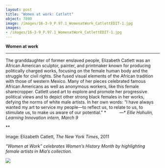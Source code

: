 ```yaml
---
layout: post
title: "Women at work: Catlett"
object: 7890
image: /images/16-3-9_P.97.1_WomenatWork_CatlettEDIT-1.jpg
images:
- /images/16-3-9_P.97.1_WomenatWork_CatlettEDIT-1.jpg
---
```

**Women at work**

****

 The granddaughter of former enslaved people, Elizabeth Catlett was an African American sculptor, painter, and printmaker known for producing politically charged works, focusing on the female human body and the struggle for civil rights. She fused visual elements of the African tradition with those of western Mexico. Many of her pieces celebrated famous African Americans as well as anonymous workers, like this female sharecropper. Catlett used art to explore and promote her progressive political views and to depict other strong black females in her works, defying the norms of white male artists. In her own words: “I have always wanted my art to service my people—to reflect us, to relate to us, to stimulate us, to make us aware of our potential.” *
           —* *Ellie Hohulin, Learning Innovation intern, March 9*

**

Image: Elizabeth Catlett, *The New York Times*, 2011

*“Women at Work” celebrates Women’s History Month by highlighting female artists in Mia’s collection.*

![]({{siteurl.base}}/images/16-3-9_P.97.1_WomenatWork_CatlettEDIT-1.jpg)
